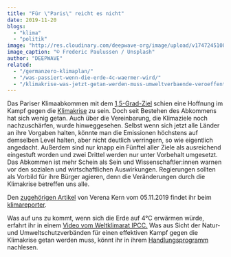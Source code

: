 ```yaml
---
title: "Für \"Paris\" reicht es nicht"
date: 2019-11-20
blogs: 
  - "klima"
  - "politik"
image: "http://res.cloudinary.com/deepwave-org/image/upload/v1747245108/deepwave.org/frederic-paulussen-LWnD8U2OReU-unsplash-scaled.jpg"
image_caption: "© Frederic Paulussen / Unsplash"
author: "DEEPWAVE"
related: 
  - "/germanzero-klimaplan/"
  - "/was-passiert-wenn-die-erde-4c-waermer-wird/"
  - "/klimakrise-was-jetzt-getan-werden-muss-umweltverbaende-veroeffentlichen-handlungsprogramm-fuer-effektiven-klimaschutz/"
---
```


Das Pariser Klimaabkommen mit dem [1,5-Grad-Ziel](https://www.deepwave.org/germanzero-klimaplan/) schien eine Hoffnung im Kampf gegen die [Klimakrise](https://www.deepwave.org/die-ozeane/klimawandel/) zu sein. Doch seit Bestehen des Abkommens hat sich wenig getan. Auch über die Vereinbarung, die Klimaziele noch nachzuschärfen, wurde hinweggesehen. Selbst wenn sich jetzt alle Länder an ihre Vorgaben halten, könnte man die Emissionen höchstens auf demselben Level halten, aber nicht deutlich verringern, so wie eigentlich angedacht. Außerdem sind nur knapp ein Fünftel aller Ziele als ausreichend eingestuft worden und zwei Drittel werden nur unter Vorbehalt umgesetzt. Das Abkommen ist mehr Schein als Sein und Wissenschaftler:innen warnen vor den sozialen und wirtschaftlichen Auswirkungen. Regierungen sollten als Vorbild für ihre Bürger agieren, denn die Veränderungen durch die Klimakrise betreffen uns alle. 

Den [zugehörigen Artikel](https://www.klimareporter.de/gesellschaft/es-reicht-nicht) von Verena Kern vom 05.11.2019 findet ihr beim [klimareporter](https://www.klimareporter.de/).

Was auf uns zu kommt, wenn sich die Erde auf 4°C erwärmen würde, erfahrt ihr in einem [Video vom Weltklimarat IPCC.](https://www.deepwave.org/was-passiert-wenn-die-erde-4c-waermer-wird/) Was aus Sicht der Natur- und Umweltschutzverbänden für einen effektiven Kampf gegen die Klimakrise getan werden muss, könnt ihr in ihrem [Handlungsprogramm](https://www.deepwave.org/klimakrise-was-jetzt-getan-werden-muss-umweltverbaende-veroeffentlichen-handlungsprogramm-fuer-effektiven-klimaschutz/) nachlesen.
